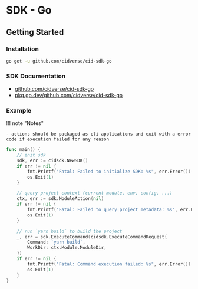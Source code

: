 # SDK - Go

## Getting Started

### Installation

``` bash
go get -u github.com/cidverse/cid-sdk-go
```

### SDK Documentation

- [github.com/cidverse/cid-sdk-go](https://github.com/cidverse/cid-sdk-go)
- [pkg.go.dev/github.com/cidverse/cid-sdk-go](https://pkg.go.dev/github.com/cidverse/cid-sdk-go)

### Example

!!! note "Notes"

    - actions should be packaged as cli applications and exit with a error code if execution failed for any reason

``` go title="node-build.go"
func main() {
	// init sdk
    sdk, err := cidsdk.NewSDK()
    if err != nil {
        fmt.Printf("Fatal: Failed to initialize SDK: %s", err.Error())
        os.Exit(1)
    }

    // query project context (current module, env, config, ...)
	ctx, err := sdk.ModuleAction(nil)
	if err != nil {
        fmt.Printf("Fatal: Failed to query project metadata: %s", err.Error())
        os.Exit(1)
	}

    // run `yarn build` to build the project
    _, err = sdk.ExecuteCommand(cidsdk.ExecuteCommandRequest{
        Command: `yarn build`,
        WorkDir: ctx.Module.ModuleDir,
    })
    if err != nil {
        fmt.Printf("Fatal: Command execution failed: %s", err.Error())
        os.Exit(1)
    }
}
```
